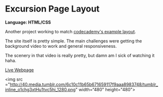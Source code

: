 # Excursion Page Layout
<strong>Language: HTML/CSS</strong>

Another project working to match <a href="https://s3.amazonaws.com/codecademy-content/projects/excursion/index.html">codecademy's example layout</a>.

The site itself is pretty simple. The main challenges were getting the background video to work and general responsiveness.

The scenery in that video is really pretty, but damn am I sick of watching it haha. 

<a href="http://dargacode.github.io/CodecademyExcursionLayout/">Live Webpage</a>

<img src ="http://40.media.tumblr.com/6c10c11b65b671659117f9aaa8983748/tumblr_inline_o1chg3xtHu1tvc5hi_1280.png" width=“480" height="480">
